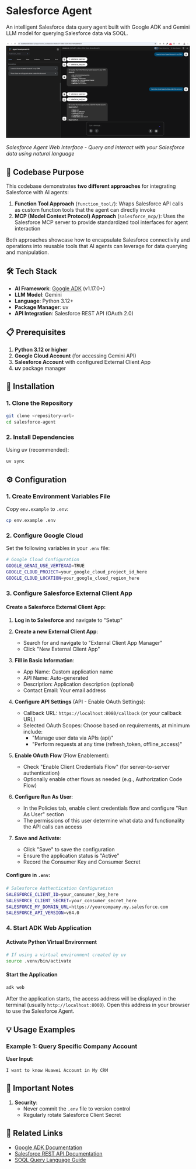 # Salesforce Agent

An intelligent Salesforce data query agent built with Google ADK and Gemini LLM model for querying Salesforce data via SOQL.

![ADK Web Interface](adk-web.png)

*Salesforce Agent Web Interface - Query and interact with your Salesforce data using natural language*

## 🎯 Codebase Purpose

This codebase demonstrates **two different approaches** for integrating Salesforce with AI agents:

1. **Function Tool Approach** (`function_tool/`): Wraps Salesforce API calls as custom function tools that the agent can directly invoke
2. **MCP (Model Context Protocol) Approach** (`salesforce_mcp/`): Uses the Salesforce MCP server to provide standardized tool interfaces for agent interaction

Both approaches showcase how to encapsulate Salesforce connectivity and operations into reusable tools that AI agents can leverage for data querying and manipulation.

## 🛠 Tech Stack

- **AI Framework**: [Google ADK](https://github.com/google/adk) (v1.17.0+)
- **LLM Model**: Gemini
- **Language**: Python 3.12+
- **Package Manager**: uv
- **API Integration**: Salesforce REST API (OAuth 2.0)

## 📋 Prerequisites

1. **Python 3.12 or higher**
2. **Google Cloud Account** (for accessing Gemini API)
3. **Salesforce Account** with configured External Client App
4. **uv** package manager

## 🚀 Installation

### 1. Clone the Repository

```bash
git clone <repository-url>
cd salesforce-agent
```

### 2. Install Dependencies

Using uv (recommended):
```bash
uv sync
```

## ⚙️ Configuration

### 1. Create Environment Variables File

Copy `env.example` to `.env`:
```bash
cp env.example .env
```

### 2. Configure Google Cloud

Set the following variables in your `.env` file:

```bash
# Google Cloud Configuration
GOOGLE_GENAI_USE_VERTEXAI=TRUE
GOOGLE_CLOUD_PROJECT=your_google_cloud_project_id_here
GOOGLE_CLOUD_LOCATION=your_google_cloud_region_here
```

### 3. Configure Salesforce External Client App

#### Create a Salesforce External Client App:

1. **Log in to Salesforce** and navigate to "Setup"

2. **Create a new External Client App**:
   - Search for and navigate to "External Client App Manager"
   - Click "New External Client App"

3. **Fill in Basic Information**:
   - App Name: Custom application name
   - API Name: Auto-generated
   - Description: Application description (optional)
   - Contact Email: Your email address

4. **Configure API Settings** (API - Enable OAuth Settings):
   - Callback URL: `https://localhost:8080/callback` (or your callback URL)
   - Selected OAuth Scopes: Choose based on requirements, at minimum include:
     - "Manage user data via APIs (api)"
     - "Perform requests at any time (refresh_token, offline_access)"

5. **Enable OAuth Flow** (Flow Enablement):
   - Check "Enable Client Credentials Flow" (for server-to-server authentication)
   - Optionally enable other flows as needed (e.g., Authorization Code Flow)

6. **Configure Run As User**:
   - In the Policies tab, enable client credentials flow and configure "Run As User" section
   - The permissions of this user determine what data and functionality the API calls can access


7. **Save and Activate**:
   - Click "Save" to save the configuration
   - Ensure the application status is "Active"
   - Record the Consumer Key and Consumer Secret

#### Configure in `.env`:

```bash
# Salesforce Authentication Configuration
SALESFORCE_CLIENT_ID=your_consumer_key_here
SALESFORCE_CLIENT_SECRET=your_consumer_secret_here
SALESFORCE_MY_DOMAIN_URL=https://yourcompany.my.salesforce.com
SALESFORCE_API_VERSION=v64.0
```

### 4. Start ADK Web Application

#### Activate Python Virtual Environment

```bash
# If using a virtual environment created by uv
source .venv/bin/activate
```

#### Start the Application

```bash
adk web
```

After the application starts, the access address will be displayed in the terminal (usually `http://localhost:8000`). Open this address in your browser to use the Salesforce Agent.


## 💡 Usage Examples

### Example 1: Query Specific Company Account

**User Input:**
```
I want to know Huawei Account in My CRM
```

## 📝 Important Notes

1. **Security**:
   - Never commit the `.env` file to version control
   - Regularly rotate Salesforce Client Secret


## 🔗 Related Links

- [Google ADK Documentation](https://github.com/google/adk)
- [Salesforce REST API Documentation](https://developer.salesforce.com/docs/atlas.en-us.api_rest.meta/api_rest/)
- [SOQL Query Language Guide](https://developer.salesforce.com/docs/atlas.en-us.soql_sosl.meta/soql_sosl/)
